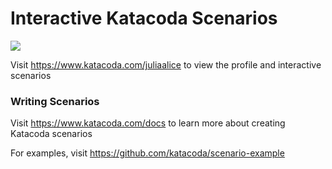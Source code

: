 # Interactive Katacoda Scenarios

[![](http://shields.katacoda.com/katacoda/juliaalice/count.svg)](https://www.katacoda.com/juliaalice "Get your profile on Katacoda.com")

Visit https://www.katacoda.com/juliaalice to view the profile and interactive scenarios

### Writing Scenarios
Visit https://www.katacoda.com/docs to learn more about creating Katacoda scenarios

For examples, visit https://github.com/katacoda/scenario-example
